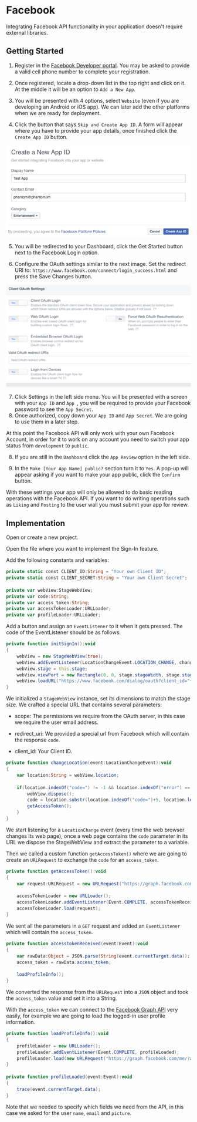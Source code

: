 # Facebook

Integrating Facebook API functionality in your application doesn't require external libraries.

## Getting Started

1. Register in the [Facebook Developer portal](https://developers.facebook.com/). You may be asked to provide a valid cell phone number to complete your registration.
  
2. Once registered, locate a drop-down list in the top right and click on it. At the middle it will be an option to `Add a New App`.
  
3. You will be presented with 4 options, select `Website` (even if you are developing an Android or iOS app). We can later add the other platforms when we are ready for deployment.

4. Click the button that says `Skip and Create App ID`. A form will appear where you have to provide your app details, once finished click the `Create App ID` button.

![Correct Settings](./images/1.png)

5. You will be redirected to your Dashboard, click the Get Started button next to the Facebook Login option.

6. Configure the OAuth settings similar to the next image. Set the redirect URI to: `https://www.facebook.com/connect/login_success.html` and press the Save Changes button.


![Correct Settings](./images/2.png)

7. Click Settings in the left side menu. You will be presented with a screen with your `App ID` and `App `, you will be required to provide your Facebook password to see the `App Secret`.
8. Once authorized, copy down your `App ID` and `App Secret`. We are going to use them in a later step.

At this point the Facebook API will only work with your own Facebook Account, in order for it to work on any account you need to switch your app status from `development` to `public`.

8. If you are still in the `Dashboard` click the `App Review` option in the left side.

9. In the `Make [Your App Name] public?` section turn it to `Yes`. A pop-up will appear asking if you want to make your app public, click the `Confirm` button.

With these settings your app will only be allowed to do basic reading operations with the Facebook API. If you want to do writing operations such as `Liking` and `Posting` to the user wall you must submit your app for review.

## Implementation

Open or create a new project.

Open the file where you want to implement the Sign-In feature.

Add the following constants and variables:

```actionscript
private static const CLIENT_ID:String = "Your own Client ID";
private static const CLIENT_SECRET:String = "Your own Client Secret";
			
private var webView:StageWebView;
private var code:String;
private var access_token:String;
private var accessTokenLoader:URLLoader;
private var profileLoader:URLLoader;
```
Add a button and assign an `EventListener` to it when it gets pressed. The code of the EventListener should be as follows:

```actionscript
private function initSignIn():void
{
	webView = new StageWebView(true);
	webView.addEventListener(LocationChangeEvent.LOCATION_CHANGE, changeLocation);
	webView.stage = this.stage;
	webView.viewPort = new Rectangle(0, 0, stage.stageWidth, stage.stageHeight);
	webView.loadURL("https://www.facebook.com/dialog/oauth?client_id="+CLIENT_ID+"&redirect_uri=https://www.facebook.com/connect/login_success.html&scope=email");
}
```

We initialized a `StageWebView` instance, set its dimensions to match the stage size. We crafted a special URL that contains several parameters:

* scope: The permissions we require from the OAuth server, in this case we require the user email address.

* redirect_uri: We provided a special url from Facebook which will contain the response `code`.

* client_id: Your Client ID.

```actionscript
private function changeLocation(event:LocationChangeEvent):void
{
	var location:String = webView.location;

	if(location.indexOf("code=") != -1 && location.indexOf("error") == -1){
		webView.dispose();
		code = location.substr(location.indexOf("code=")+5, location.length);
		getAccessToken();
	}			
}
```

We start listening for a `LocationChange` event (every time the web browser changes its web page), once a web page contains the `code` parameter in its URL we dispose the StageWebView and extract the parameter to a variable.

Then we called a custom function `getAccessToken()` where we are going to create an `URLRequest` to exchange the `code` for an `access_token`.

```actionscript
private function getAccessToken():void
{				
	var request:URLRequest = new URLRequest("https://graph.facebook.com/v2.3/oauth/access_token?client_id="+CLIENT_ID+"&redirect_uri=https://www.facebook.com/connect/login_success.html&client_secret="+CLIENT_SECRET+"&code="+code);

	accessTokenLoader = new URLLoader();
	accessTokenLoader.addEventListener(Event.COMPLETE, accessTokenReceived);
	accessTokenLoader.load(request);
}
```

We sent all the parameters in a `GET` request and added an `EventListener` which will contain the `access_token`.

```actionscript
private function accessTokenReceived(event:Event):void
{				
	var rawData:Object = JSON.parse(String(event.currentTarget.data));
	access_token = rawData.access_token;
				
	loadProfileInfo();
}
```

We converted the response from the `URLRequest` into a `JSON` object and took the `access_token` value and set it into a String.

With the `access_token` we can connect to the [Facebook Graph API](https://developers.facebook.com/docs/graph-api) very easily, for example we are going to load the logged-in user profile information.


```actionscript
private function loadProfileInfo():void
{
	profileLoader = new URLLoader();
	profileLoader.addEventListener(Event.COMPLETE, profileLoaded);
	profileLoader.load(new URLRequest("https://graph.facebook.com/me/?access_token="+access_token+"&fields=name,email,picture.type(large)"));
}
			
private function profileLoaded(event:Event):void
{
	trace(event.currentTarget.data);
}
```

Note that we needed to specify which fields we need from the API, in this case we asked for the user `name`, `email` and `picture`.